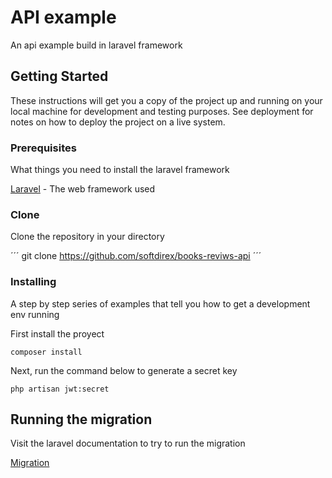 # API example

An api example build in laravel framework

## Getting Started

These instructions will get you a copy of the project up and running on your local machine for development and testing purposes. See deployment for notes on how to deploy the project on a live system.

### Prerequisites

What things you need to install the laravel framework

[Laravel](https://laravel.com/docs/5.7/installation) - The web framework used

### Clone

Clone the repository in your directory

´´´
git clone https://github.com/softdirex/books-reviws-api
´´´

### Installing

A step by step series of examples that tell you how to get a development env running

First install the proyect

```
composer install
```

Next, run the command below to generate a secret key

```
php artisan jwt:secret  
```


## Running the migration

Visit the laravel documentation to try to run the migration

[Migration](https://laravel.com/docs/5.7/migrations#running-migrations)